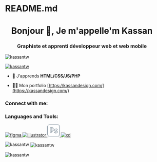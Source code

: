 # README.md

<h1 align="center">Bonjour 👋, Je m'appelle'm Kassan</h1>
<h3 align="center">Graphiste et apprenti développeur web et web mobile</h3>

<p align="left"> <img src="https://komarev.com/ghpvc/?username=kassantw&label=Profile%20views&color=0e75b6&style=flat" alt="kassantw" /> </p>

<p align="left"> <a href="https://github.com/ryo-ma/github-profile-trophy"><img src="https://github-profile-trophy.vercel.app/?username=kassantw" alt="kassantw" /></a> </p>

- 🌱 J'apprends **HTML/CSS/JS/PHP**

- 👨‍💻 Mon portfolio [https://kassandesign.com/](https://kassandesign.com/)

<h3 align="left">Connect with me:</h3>
<p align="left">
</p>

<h3 align="left">Languages and Tools:</h3>
<p align="left"> <a href="https://www.figma.com/" target="_blank" rel="noreferrer"> <img src="https://www.vectorlogo.zone/logos/figma/figma-icon.svg" alt="figma" width="40" height="40"/> </a> <a href="https://www.adobe.com/in/products/illustrator.html" target="_blank" rel="noreferrer"> <img src="https://www.vectorlogo.zone/logos/adobe_illustrator/adobe_illustrator-icon.svg" alt="illustrator" width="40" height="40"/> </a> <a href="https://www.photoshop.com/en" target="_blank" rel="noreferrer"> <img src="https://raw.githubusercontent.com/devicons/devicon/master/icons/photoshop/photoshop-line.svg" alt="photoshop" width="40" height="40"/> </a> <a href="https://www.adobe.com/products/xd.html" target="_blank" rel="noreferrer"> <img src="https://cdn.worldvectorlogo.com/logos/adobe-xd.svg" alt="xd" width="40" height="40"/> </a> </p>

<p><img align="left" src="https://github-readme-stats.vercel.app/api/top-langs?username=kassantw&show_icons=true&locale=en&layout=compact" alt="kassantw" /></p>

<p>&nbsp;<img align="center" src="https://github-readme-stats.vercel.app/api?username=kassantw&show_icons=true&locale=en" alt="kassantw" /></p>

<p><img align="center" src="https://github-readme-streak-stats.herokuapp.com/?user=kassantw&" alt="kassantw" /></p>
